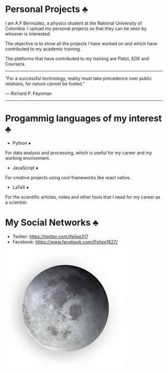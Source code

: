 # Personal Projects &clubs;

I am A.F Bermúdez, a physics student at the National University of Colombia. I upload my personal projects so that they can be seen by whoever is interested. 

The objective is to show all the projects I have worked on and which have contributed to my academic training.

The platforms that have contributed to my training are Platzi, EDX and Coursera. 

------------

“For a successful technology, reality must take precedence over public relations, for nature cannot be fooled.”

― Richard P. Feynman

------------



# Progammig languages of my interest &clubs;

- Python &diams;

For data analysis and processing, which is useful for my career and my working environment.

- JavaScript &diams;

For creative projects using cool frameworks like react native.

- LaTeX &diams;

For the scientific articles, notes and other tools that I need for my career as a scientist.
# My Social Networks &clubs;
- Twitter: https://twitter.com/ifelipe317
- Facebook: https://www.facebook.com/iFelipe1627/


![](https://raw.githubusercontent.com/anfbermudezme/Blog/master/imagenes/Luna.png)
